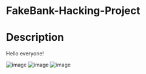 # FakeBank-Hacking-Project

<h1>Description</h1>
Hello everyone!

![image](https://github.com/sorgille/FakeBank-Hacking-Project/blob/main/Screen%20Shot%202023-11-06%20at%204.46.03%20PM.png?raw=true)
![image](https://github.com/sorgille/FakeBank-Hacking-Project/blob/main/Screen%20Shot%202023-11-06%20at%204.33.48%20PM.png?raw=true)
![image](https://github.com/sorgille/FakeBank-Hacking-Project/blob/main/Screen%20Shot%202023-11-06%20at%204.40.36%20PM.png?raw=true)
